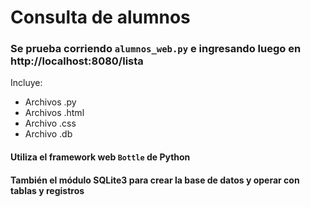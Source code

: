# Consulta de alumnos

### Se prueba corriendo `alumnos_web.py` e ingresando luego en http://localhost:8080/lista

Incluye:
- Archivos .py
- Archivos .html
- Archivo .css
- Archivo .db

#### Utiliza el framework web `Bottle` de Python
#### También el módulo SQLite3 para crear la base de datos y operar con tablas y registros
